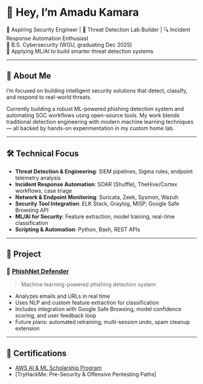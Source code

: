 # 👋 Hey, I’m Amadu Kamara

🎯 Aspiring Security Engineer | 🧪 Threat Detection Lab Builder | 🔍 Incident Response Automation Enthusiast  
📍 B.S. Cybersecurity (WGU, graduating Dec 2025)  
🚧 Applying ML/AI to build smarter threat detection systems

---

## 🧠 About Me

I’m focused on building intelligent security solutions that detect, classify, and respond to real-world threats.

Currently building a robust ML-powered phishing detection system and automating SOC workflows using open-source tools. My work blends traditional detection engineering with modern machine learning techniques — all backed by hands-on experimentation in my custom home lab.

---

## 🛠️ Technical Focus

- **Threat Detection & Engineering**: SIEM pipelines, Sigma rules, endpoint telemetry analysis  
- **Incident Response Automation**: SOAR (Shuffle), TheHive/Cortex workflows, case triage  
- **Network & Endpoint Monitoring**: Suricata, Zeek, Sysmon, Wazuh  
- **Security Tool Integration**: ELK Stack, Graylog, MISP, Google Safe Browsing API  
- **ML/AI for Security**: Feature extraction, model training, real-time classification  
- **Scripting & Automation**: Python, Bash, REST APIs

---

## 🔬 Project

### 🧠 [PhishNet Defender](https://github.com/amadu-kamara/phishnet-defender)
> Machine learning-powered phishing detection system  
- Analyzes emails and URLs in real time  
- Uses NLP and custom feature extraction for classification  
- Includes integration with Google Safe Browsing, model confidence scoring, and user feedback loop  
- Future plans: automated retraining, multi-session undo, spam cleanup extension

---

## 📜 Certifications

- [AWS AI & ML Scholarship Program](#)  
- [TryHackMe: Pre-Security & Offensive Pentesting Paths]
